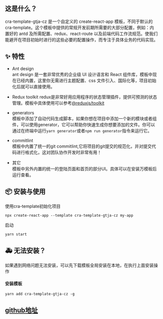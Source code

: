 ## 这是什么？
cra-template-gtja-cz 是一个自定义的 create-react-app 模板，不同于默认的 cra-template。这个模板中提供的常规开发前期所需要的大部分配置，例如：内置好的 antd 及所需配置、redux、react-route 以及前端代码工作流规范。使我们能避开在项目初始时进行的这些必要的配置操作，而专注于具体业务的代码实现。  

## ✨ 特性 

- Ant design  
ant design 是一套非常优秀的企业级 UI 设计语言和 React 组件库，模板中现在已经内置，这里你无需进行主题配置、css 文件引入、国际化等，项目初始化后就可以直接使用。  

- Redux toolkit 
redux是非常好用应用程序的状态管理插件，提供可预测的状态管理。模板中具体使用可以参考[@reduxjs/toolkit](https://github.com/reduxjs/redux-toolkit)   

- generators  
模板中添加了自动代码生成脚本，如果你想在项目中添加一个新的模块或者组件，可以使用generator，它可以帮助你快速生成你想要添加的文件。你可以通过在终端中运行`yarn generator`或者`npm run generator`指令来运行它。  

- commitlint  
模板中内置了统一的git commitlint,它将项目的git提交的规范化，并对提交代码进行格式化，这对团队协作开发时非常有用！ 

- 其它  
模板中另外内置的统一的登陆页面和首页的部分UI。具体可以在安装万模板后运行查看。


## 📦 安装与使用

使用cra-template初始化项目

``` 
npx create-react-app --template cra-template-gtja-cz my-app
```

启动

```cd my-app
yarn start
```

## 🚑 无法安装？

如果遇到网络问题无法安装，可以先下载模板全局安装在本地，在执行上面安装操作  

#### 安装模板  
```
yarn add cra-template-gtja-cz -g
```

## [github地址](https://github.com/ltbyce/cra-template-gtja-cz)


